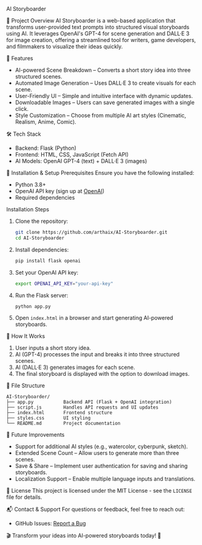  AI Storyboarder

 📌 Project Overview
AI Storyboarder is a web-based application that transforms user-provided text prompts into structured visual storyboards using AI. It leverages OpenAI's GPT-4 for scene generation and DALL·E 3 for image creation, offering a streamlined tool for writers, game developers, and filmmakers to visualize their ideas quickly.

 🚀 Features
- AI-powered Scene Breakdown – Converts a short story idea into three structured scenes.
- Automated Image Generation – Uses DALL·E 3 to create visuals for each scene.
- User-Friendly UI – Simple and intuitive interface with dynamic updates.
- Downloadable Images – Users can save generated images with a single click.
- Style Customization – Choose from multiple AI art styles (Cinematic, Realism, Anime, Comic).

 🛠️ Tech Stack
- Backend: Flask (Python)
- Frontend: HTML, CSS, JavaScript (Fetch API)
- AI Models: OpenAI GPT-4 (text) + DALL·E 3 (images)

 🔧 Installation & Setup
 Prerequisites
Ensure you have the following installed:
- Python 3.8+
- OpenAI API key (sign up at [OpenAI](https://beta.openai.com/))
- Required dependencies

 Installation Steps
1. Clone the repository:
   ```sh
   git clone https://github.com/arthaix/AI-Storyboarder.git
   cd AI-Storyboarder
   ```
2. Install dependencies:
   ```sh
   pip install flask openai
   ```
3. Set your OpenAI API key:
   ```sh
   export OPENAI_API_KEY="your-api-key"
   ```
4. Run the Flask server:
   ```sh
   python app.py
   ```
5. Open `index.html` in a browser and start generating AI-powered storyboards.

 📜 How It Works
1. User inputs a short story idea.
2. AI (GPT-4) processes the input and breaks it into three structured scenes.
3. AI (DALL·E 3) generates images for each scene.
4. The final storyboard is displayed with the option to download images.

 📌 File Structure
```
AI-Storyboarder/
├── app.py           Backend API (Flask + OpenAI integration)
├── script.js        Handles API requests and UI updates
├── index.html       Frontend structure
├── styles.css       UI styling
└── README.md        Project documentation
```

 🔮 Future Improvements
- Support for additional AI styles (e.g., watercolor, cyberpunk, sketch).
- Extended Scene Count – Allow users to generate more than three scenes.
- Save & Share – Implement user authentication for saving and sharing storyboards.
- Localization Support – Enable multiple language inputs and translations.

 📜 License
This project is licensed under the MIT License - see the `LICENSE` file for details.

 📬 Contact & Support
For questions or feedback, feel free to reach out:
- GitHub Issues: [Report a Bug](https://github.com/your-repo/AI-Storyboarder/issues)

🎬 Transform your ideas into AI-powered storyboards today! 🚀

